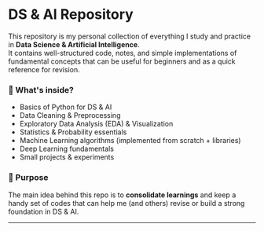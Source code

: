 
# DS & AI Repository  

This repository is my personal collection of everything I study and practice in **Data Science & Artificial Intelligence**.  
It contains well-structured code, notes, and simple implementations of fundamental concepts that can be useful for beginners and as a quick reference for revision.  

### 📌 What's inside?
- Basics of Python for DS & AI  
- Data Cleaning & Preprocessing  
- Exploratory Data Analysis (EDA) & Visualization  
- Statistics & Probability essentials  
- Machine Learning algorithms (implemented from scratch + libraries)  
- Deep Learning fundamentals  
- Small projects & experiments  

### 🎯 Purpose
The main idea behind this repo is to **consolidate learnings** and keep a handy set of codes that can help me (and others) revise or build a strong foundation in DS & AI.  

---
